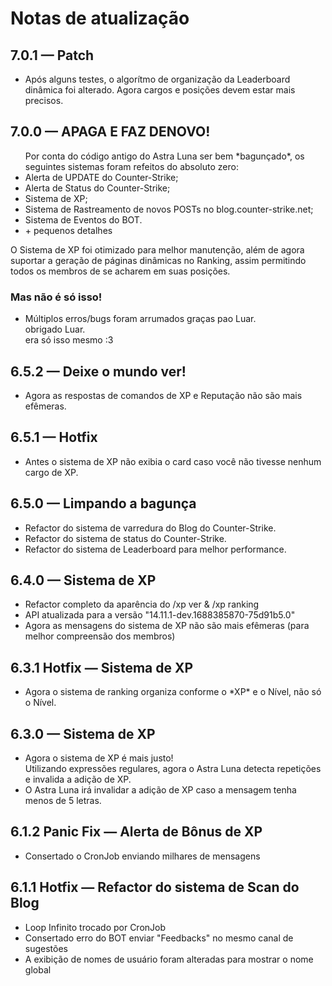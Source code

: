 <h1>Notas de atualização</h1>

<div>
<h2> 7.0.1 — Patch</h2>
</div>
<ul>
<li>
Após alguns testes, o algorítmo de organização da Leaderboard dinâmica foi alterado.
Agora cargos e posições devem estar mais precisos.
</li>
</ul>

<div>
<h2>7.0.0 — APAGA E FAZ DENOVO!</h2>
</div>
<ul>
Por conta do código antigo do Astra Luna ser bem *bagunçado*, os seguintes sistemas foram refeitos do absoluto zero:
<li>
Alerta de UPDATE do Counter-Strike;
</li>
<li>
Alerta de Status do Counter-Strike;
</li>
<li>
Sistema de XP;
</li>
<li>
Sistema de Rastreamento de novos POSTs no blog.counter-strike.net;
</li>
<li>
Sistema de Eventos do BOT.
</li>
<li>
+ pequenos detalhes
</li>
</ul>
O Sistema de XP foi otimizado para melhor manutenção, além de
agora suportar a geração de páginas dinâmicas no Ranking, assim permitindo todos os membros de se acharem em suas posições.
<h3> Mas não é só isso!</h3>
<ul> 
<li>
Múltiplos erros/bugs foram arrumados graças pao Luar.
</li>
obrigado Luar.<br>
era só isso mesmo :3
</ul>

<div>
<h2>6.5.2 — Deixe o mundo ver!</h2>
</div>
<ul>
<li>
Agora as respostas de comandos de XP e Reputação não são mais efêmeras.
</li>
</ul>

<div>
<h2>6.5.1 — Hotfix</h2>
</div>
<ul>
<li>
Antes o sistema de XP não exibia o card caso você não tivesse nenhum cargo de XP.
</li>
</ul>

<div>
<h2>6.5.0 — Limpando a bagunça</h2>
</div>
<ul>
<li>
Refactor do sistema de varredura do Blog do Counter-Strike.
</li>

<li>
Refactor do sistema de status do Counter-Strike.
</li>
<li>
Refactor do sistema de Leaderboard para melhor performance.
</li>
</ul>

<div>
<h2>6.4.0 — Sistema de XP</h2>
</div>
<ul>
<li>
Refactor completo da aparência do /xp ver & /xp ranking
</li>
<li>
API atualizada para a versão "14.11.1-dev.1688385870-75d91b5.0" 
</li>
<li>
Agora as mensagens do sistema de XP não são mais efêmeras (para melhor compreensão dos membros)
</li>
</ul>

<div>
<h2>6.3.1 Hotfix — Sistema de XP</h2>
</div>
<ul>
<li>Agora o sistema de ranking organiza conforme o *XP* e o Nível, não só o Nível.</li>
</ul>

<div>
<h2>6.3.0 — Sistema de XP</h2>
</div>
<ul>
<li> Agora o sistema de XP é mais justo! <br>
Utilizando expressões regulares, agora o Astra Luna detecta repetições e invalida a adição de XP.
</li>
<li>
O Astra Luna irá invalidar a adição de XP caso a mensagem tenha menos de 5 letras. 
</li>
</ul>

<div>
<h2>6.1.2 Panic Fix — Alerta de Bônus de XP</h2>
</div>
<ul>
<li> Consertado o CronJob enviando milhares de mensagens</li>
</ul>

<div>
<h2>6.1.1 Hotfix — Refactor do sistema de Scan do Blog</h2>
</div>
<ul>
<li> Loop Infinito trocado por CronJob</li>
<li> Consertado erro do BOT enviar "Feedbacks" no mesmo canal de sugestões </li>
<li> A exibição de nomes de usuário foram alteradas para mostrar o nome global </li>
</ul>
